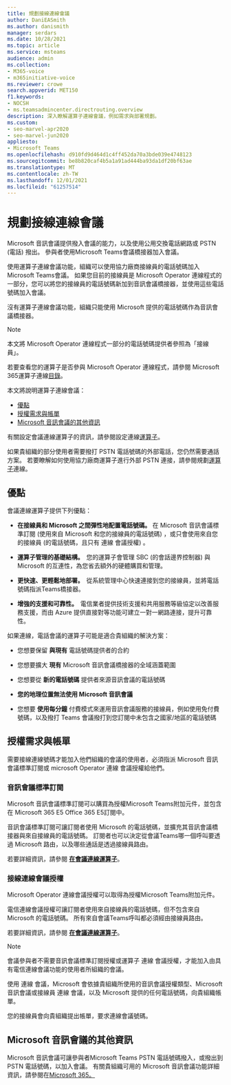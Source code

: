 ```yaml
---
title: 規劃接線連線會議
author: DaniEASmith
ms.author: danismith
manager: serdars
ms.date: 10/28/2021
ms.topic: article
ms.service: msteams
audience: admin
ms.collection:
- M365-voice
- m365initiative-voice
ms.reviewer: crowe
search.appverid: MET150
f1.keywords:
- NOCSH
- ms.teamsadmincenter.directrouting.overview
description: 深入瞭解運算子連線會議，例如需求與部署規劃。
ms.custom:
- seo-marvel-apr2020
- seo-marvel-jun2020
appliesto:
- Microsoft Teams
ms.openlocfilehash: d910fd9d464d1c4ff452da70a3bde039e4748123
ms.sourcegitcommit: be8b820caf4b5a1a91ad444ba93da1df20bf63ae
ms.translationtype: MT
ms.contentlocale: zh-TW
ms.lasthandoff: 12/01/2021
ms.locfileid: "61257514"
---
```

# <a name="plan-for-operator-connect-conferencing"></a>規劃接線連線會議

Microsoft 音訊會議提供撥入會議的能力，以及使用公用交換電話網路或 PSTN (電話) 撥出。  參與者使用Microsoft Teams會議橋接器加入會議。

使用運算子連線會議功能，組織可以使用協力廠商接線員的電話號碼加入Microsoft Teams會議。 如果您目前的接線員是 Microsoft Operator 連線程式的一部分，您可以將您的接線員的電話號碼新加到音訊會議橋接器，並使用這些電話號碼加入會議。

沒有運算子連線會議功能，組織只能使用 Microsoft 提供的電話號碼作為音訊會議橋接器。

>[!NOTE]
>本文將 Microsoft Operator 連線程式一部分的電話號碼提供者參照為「接線員」。
>
>若要查看您的運算子是否參與 Microsoft Operator 連線程式，請參閱 Microsoft 365運算子連線[目錄](https://cloudpartners.transform.microsoft.com/practices/microsoft-365-for-operators/directory)。

本文將說明運算子連線會議：

- [優點](#benefits)
- [授權需求與帳單](#licensing-requirements-and-billing)
- [Microsoft 音訊會議的其他資訊](#additional-information-on-microsoft-audio-conferencing)

有關設定會議連線運算子的資訊，請參閱設定連線[運算子](operator-connect-conferencing-configure.md)。

如果貴組織的部分使用者需要撥打 PSTN 電話號碼的外部電話，您仍然需要通話方案。 若要瞭解如何使用協力廠商運算子進行外部 PSTN 連接，請參閱規劃[運算子](operator-connect-plan.md)連線。

## <a name="benefits"></a>優點

會議連線運算子提供下列優點：

- **在接線員和 Microsoft 之間彈性地配置電話號碼。** 在 Microsoft 音訊會議標準訂閱 (使用來自 Microsoft 和您的接線員的電話號碼) ，或只會使用來自您的接線員 (的電話號碼，且只有 連線 會議授權) 。

- **運算子管理的基礎結構。**  您的運算子會管理 SBC (的會話邊界控制器) 與 Microsoft 的互連性，為您省去額外的硬體購買和管理。

- **更快速、更輕鬆地部署。**  從系統管理中心快速連接到您的接線員，並將電話號碼指派Teams橋接器。

- **增強的支援和可靠性。**  電信業者提供技術支援和共用服務等級協定以改善服務支援，而由 Azure 提供直接對等功能可建立一對一網路連接，提升可靠性。

如果連線，電話會議的運算子可能是適合貴組織的解決方案：

- 您想要保留 **與現有** 電話號碼提供者的合約

- 您想要擴大 **現有** Microsoft 音訊會議橋接器的全域涵蓋範圍

- 您想要從 **新的電話號碼** 提供者來源音訊會議的電話號碼

- **您的地理位置無法使用 Microsoft 音訊會議**

- 您想要 **使用每分鐘** 付費模式來運用音訊會議服務的接線員，例如使用免付費號碼，以及撥打 Teams 會議撥打到您訂閱中未包含之國家/地區的電話號碼

## <a name="licensing-requirements-and-billing"></a>授權需求與帳單

需要接線連線號碼才能加入他們組織的會議的使用者，必須指派 Microsoft 音訊會議標準訂閱或 microsoft Operator 連線 會議授權給他們。

### <a name="audio-conferencing-standard-subscription"></a>音訊會議標準訂閱

Microsoft 音訊會議標準訂閱可以購買為授權Microsoft Teams附加元件，並包含在 Microsoft 365 E5 Office 365 E5訂閱中。

音訊會議標準訂閱可讓訂閱者使用 Microsoft 的電話號碼，並擴充其音訊會議橋接器與來自接線員的電話號碼。 訂閱者也可以決定從會議Teams哪一個呼叫要透過 Microsoft 路由，以及哪些通話是透過接線員路由。

若要詳細資訊，請參閱 [**在會議連線運算子**](operator-connect-conferencing-configure.md)。

### <a name="operator-connect-conferencing-license"></a>接線連線會議授權

Microsoft Operator 連線會議授權可以取得為授權Microsoft Teams附加元件。

電信連線會議授權可讓訂閱者使用來自接線員的電話號碼，但不包含來自 Microsoft 的電話號碼。 所有來自會議Teams呼叫都必須經由接線員路由。

若要詳細資訊，請參閱 [**在會議連線運算子**](operator-connect-conferencing-configure.md)。

>[!Note]
>會議參與者不需要音訊會議標準訂閱授權或運算子 連線 會議授權，才能加入由具有電信連線會議功能的使用者所組織的會議。

使用 連線 會議，Microsoft 會依據貴組織所使用的音訊會議授權類型、Microsoft 音訊會議或接線員 連線 會議，以及 Microsoft 提供的任何電話號碼，向貴組織帳單。

您的接線員會向貴組織提出帳單，要求連線會議號碼。

## <a name="additional-information-on-microsoft-audio-conferencing"></a>Microsoft 音訊會議的其他資訊

Microsoft 音訊會議可讓參與者Microsoft Teams PSTN 電話號碼撥入，或撥出到 PSTN 電話號碼，以加入會議。 有關貴組織可用的 Microsoft 音訊會議功能詳細資訊，請參閱在[Microsoft 365。](audio-conferencing-in-office-365.md)
